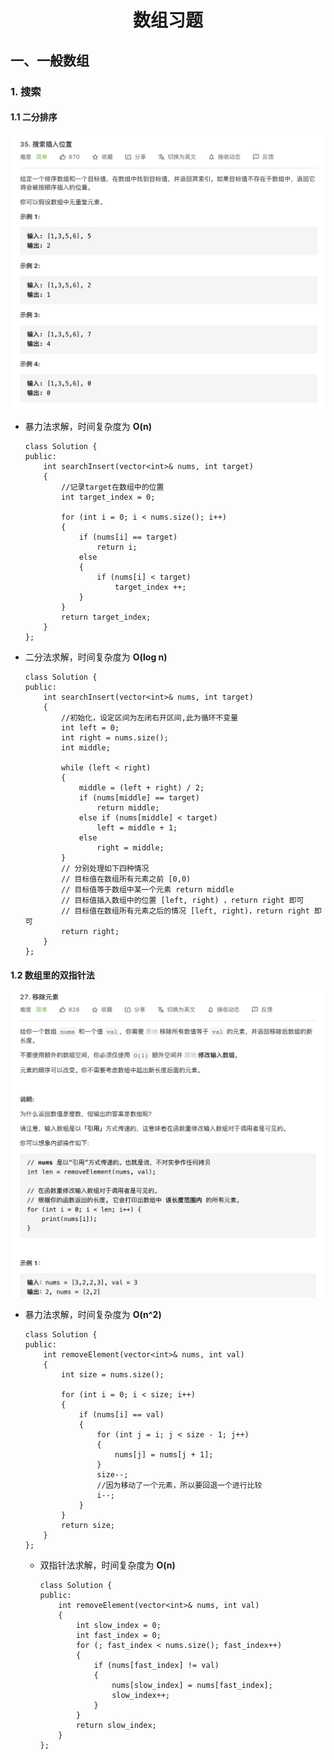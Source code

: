 <!--
 * @Author: yinzhicun
 * @Date: 2021-04-04 09:36:07
 * @LastEditTime: 2021-04-04 11:20:37
 * @LastEditors: Please set LastEditors
 * @Description: In User Settings Edit
 * @FilePath: /Leetcode_Note/data_structure/note_array.md
-->

# <center>数组习题</center>

## 一、一般数组

### 1. 搜索
#### 1.1 二分排序
![avastar](./picture/35.png)
  - 暴力法求解，时间复杂度为 **O(n)** 

    ```
    class Solution {
    public:
        int searchInsert(vector<int>& nums, int target) 
        {
            //记录target在数组中的位置
            int target_index = 0;

            for (int i = 0; i < nums.size(); i++)
            {
                if (nums[i] == target)
                    return i;
                else
                {
                    if (nums[i] < target)
                        target_index ++;
                }
            }
            return target_index;
        }
    };
    ```
  - 二分法求解，时间复杂度为 **O(log n)**

    ```
    class Solution {
    public:
        int searchInsert(vector<int>& nums, int target) 
        {
            //初始化，设定区间为左闭右开区间,此为循环不变量
            int left = 0;
            int right = nums.size();
            int middle;

            while (left < right)
            {
                middle = (left + right) / 2;
                if (nums[middle] == target)
                    return middle;
                else if (nums[middle] < target)
                    left = middle + 1;
                else
                    right = middle;
            }
            // 分别处理如下四种情况
            // 目标值在数组所有元素之前 [0,0)
            // 目标值等于数组中某一个元素 return middle
            // 目标值插入数组中的位置 [left, right) ，return right 即可
            // 目标值在数组所有元素之后的情况 [left, right)，return right 即可
            return right;
        }
    };
    ```

#### 1.2 数组里的双指针法
![avastar](./picture/27.png)
- 暴力法求解，时间复杂度为 **O(n^2)** 

    ```
    class Solution {
    public:
        int removeElement(vector<int>& nums, int val) 
        {
            int size = nums.size();

            for (int i = 0; i < size; i++)
            {
                if (nums[i] == val)
                {
                    for (int j = i; j < size - 1; j++)
                    {
                        nums[j] = nums[j + 1];
                    }
                    size--;
                    //因为移动了一个元素，所以要回退一个进行比较
                    i--;
                }
            }
            return size;
        }
    };
    ```

  - 双指针法求解，时间复杂度为 **O(n)**

    ```
    class Solution {
    public:
        int removeElement(vector<int>& nums, int val) 
        {
            int slow_index = 0;
            int fast_index = 0;
            for (; fast_index < nums.size(); fast_index++)
            {   
                if (nums[fast_index] != val)
                {
                    nums[slow_index] = nums[fast_index];
                    slow_index++;
                }
            }
            return slow_index;
        }
    };
    ```